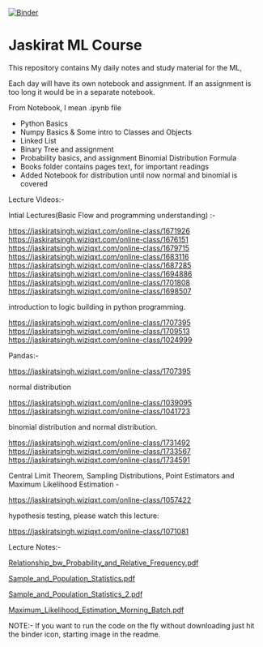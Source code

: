 [![Binder](https://mybinder.org/badge_logo.svg)](https://mybinder.org/v2/gh/dhirajhimani/Jaskerat_ML_Course/master)

# Jaskirat ML Course
This repository contains My daily notes and study material for the ML,

Each day will have its own notebook and assignment. If an assignment is too long it would be in a separate notebook.

From Notebook, I mean .ipynb file

* Python  Basics
* Numpy Basics & Some intro to Classes and Objects
* Linked List
* Binary Tree and assignment
* Probability basics, and assignment Binomial Distribution Formula
* Books folder contains pages text, for important readings
* Added Notebook for distribution until now normal and binomial is covered

Lecture Videos:-

Intial Lectures(Basic Flow and programming understanding) :- 

https://jaskiratsingh.wiziqxt.com/online-class/1671926
https://jaskiratsingh.wiziqxt.com/online-class/1676151
https://jaskiratsingh.wiziqxt.com/online-class/1679715
https://jaskiratsingh.wiziqxt.com/online-class/1683116
https://jaskiratsingh.wiziqxt.com/online-class/1687285
https://jaskiratsingh.wiziqxt.com/online-class/1694886
https://jaskiratsingh.wiziqxt.com/online-class/1701808
https://jaskiratsingh.wiziqxt.com/online-class/1698507

 introduction to logic building in python programming.
 
 https://jaskiratsingh.wiziqxt.com/online-class/1707395
 https://jaskiratsingh.wiziqxt.com/online-class/1709513
 https://jaskiratsingh.wiziqxt.com/online-class/1024999
 
 Pandas:-
 
 https://jaskiratsingh.wiziqxt.com/online-class/1707395
 

normal distribution

https://jaskiratsingh.wiziqxt.com/online-class/1039095
https://jaskiratsingh.wiziqxt.com/online-class/1041723

binomial distribution and normal distribution.

https://jaskiratsingh.wiziqxt.com/online-class/1731492
https://jaskiratsingh.wiziqxt.com/online-class/1733567
https://jaskiratsingh.wiziqxt.com/online-class/1734591

Central Limit Theorem, Sampling Distributions, Point Estimators and Maximum Likelihood Estimation -

https://jaskiratsingh.wiziqxt.com/online-class/1057422

hypothesis testing, please watch this lecture:

https://jaskiratsingh.wiziqxt.com/online-class/1071081

Lecture Notes:-


[Relationship_bw_Probability_and_Relative_Frequency.pdf](Books/JaskiratNotes/Relationship_bw_Probability_and_Relative_Frequency.pdf)

[Sample_and_Population_Statistics.pdf](Sample_and_Population_Statistics.pdf)

[Sample_and_Population_Statistics_2.pdf](Sample_and_Population_Statistics_2.pdf)

[Maximum_Likelihood_Estimation_Morning_Batch.pdf](Books/JaskiratNotes/Maximum_Likelihood_Estimation_Morning_Batch.pdf)







NOTE:- If you want to run the code on the fly without downloading just hit the binder icon, starting image in the readme. 

